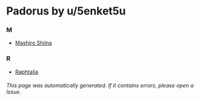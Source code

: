 # Padorus by u/5enket5u

### M
* [Mashiro Shiina](https://github.com/shadow578/Project-Padoru/blob/master/table-of-contents/characters/MashiroShiina.md)

### R
* [Raphtalia](https://github.com/shadow578/Project-Padoru/blob/master/table-of-contents/characters/Raphtalia.md)

###### This page was automatically generated. If it contains errors, please open a Issue.

